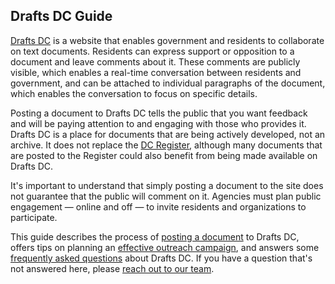 ## Drafts DC Guide

[Drafts DC](https://drafts.dc.gov/) is a website that enables government and residents to collaborate on text documents. Residents can express support or opposition to a document and leave comments about it. These comments are publicly visible, which enables a real-time conversation between residents and government, and can be attached to individual paragraphs of the document, which enables the conversation to focus on specific details.

Posting a document to Drafts DC tells the public that you want feedback and will be paying attention to and engaging with those who provides it. Drafts DC is a place for documents that are being actively developed, not an archive. It does not replace the [DC Register](http://dcregs.dc.gov), although many documents that are posted to the Register could also benefit from being made available on Drafts DC.

It's important to understand that simply posting a document to the site does not guarantee that the public will comment on it. Agencies must plan public engagement — online and off — to invite residents and organizations to participate.

This guide describes the process of [posting a document](http://open.dc.gov/drafts-dc-guide/posting.html) to Drafts DC, offers tips on planning an [effective outreach campaign](http://open.dc.gov/drafts-dc-guide/outreach.html), and answers some [frequently asked questions](http://open.dc.gov/drafts-dc-guide/faq.html) about Drafts DC. If you have a question that's not answered here, please [reach out to our team](http://open.dc.gov/drafts-dc-guide/contact.html).
